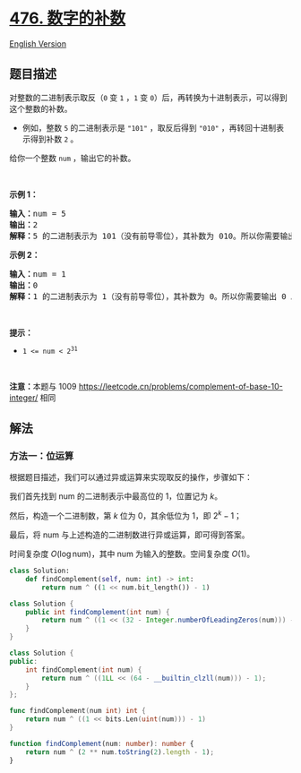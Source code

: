 # [476. 数字的补数](https://leetcode.cn/problems/number-complement)

[English Version](/solution/0400-0499/0476.Number%20Complement/README_EN.md)

<!-- tags:位运算 -->

<!-- difficulty:简单 -->

## 题目描述

<!-- 这里写题目描述 -->

<p>对整数的二进制表示取反（<code>0</code> 变 <code>1</code> ，<code>1</code> 变 <code>0</code>）后，再转换为十进制表示，可以得到这个整数的补数。</p>

<ul>
	<li>例如，整数 <code>5</code> 的二进制表示是 <code>"101"</code> ，取反后得到 <code>"010"</code> ，再转回十进制表示得到补数 <code>2</code> 。</li>
</ul>

<p>给你一个整数 <code>num</code> ，输出它的补数。</p>

<p>&nbsp;</p>

<ol>
</ol>

<p><strong>示例 1：</strong></p>

<pre>
<strong>输入：</strong>num = 5
<strong>输出：</strong>2
<strong>解释：</strong>5 的二进制表示为 101（没有前导零位），其补数为 010。所以你需要输出 2 。
</pre>

<p><strong>示例 2：</strong></p>

<pre>
<strong>输入：</strong>num = 1
<strong>输出：</strong>0
<strong>解释：</strong>1 的二进制表示为 1（没有前导零位），其补数为 0。所以你需要输出 0 。
</pre>

<p>&nbsp;</p>

<p><strong>提示：</strong></p>

<ul>
	<li><code>1 &lt;= num &lt; 2<sup>31</sup></code></li>
</ul>

<p>&nbsp;</p>

<p><strong>注意：</strong>本题与 1009 <a href="https://leetcode.cn/problems/complement-of-base-10-integer/">https://leetcode.cn/problems/complement-of-base-10-integer/</a> 相同</p>

## 解法

### 方法一：位运算

根据题目描述，我们可以通过异或运算来实现取反的操作，步骤如下：

我们首先找到 $\text{num}$ 的二进制表示中最高位的 $1$，位置记为 $k$。

然后，构造一个二进制数，第 $k$ 位为 $0$，其余低位为 $1$，即 $2^k - 1$；

最后，将 $\text{num}$ 与上述构造的二进制数进行异或运算，即可得到答案。

时间复杂度 $O(\log \text{num})$，其中 $\text{num}$ 为输入的整数。空间复杂度 $O(1)$。

<!-- tabs:start -->

```python
class Solution:
    def findComplement(self, num: int) -> int:
        return num ^ ((1 << num.bit_length()) - 1)
```

```java
class Solution {
    public int findComplement(int num) {
        return num ^ ((1 << (32 - Integer.numberOfLeadingZeros(num))) - 1);
    }
}
```

```cpp
class Solution {
public:
    int findComplement(int num) {
        return num ^ ((1LL << (64 - __builtin_clzll(num))) - 1);
    }
};
```

```go
func findComplement(num int) int {
	return num ^ ((1 << bits.Len(uint(num))) - 1)
}
```

```ts
function findComplement(num: number): number {
    return num ^ (2 ** num.toString(2).length - 1);
}
```

<!-- tabs:end -->

<!-- end -->
